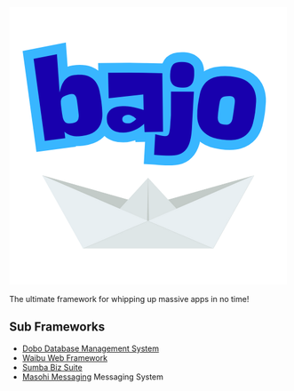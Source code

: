 ![bajo](docs-static/logo.png)

The ultimate framework for whipping up massive apps in no time!

## Sub Frameworks

- [Dobo Database Management System](https://ardhi.github.io/dobo)
- [Waibu Web Framework](https://ardhi.github.io/waibu)
- [Sumba Biz Suite](https://ardhi.github.io/sumba)
- [Masohi Messaging](https://ardhi.github.io/masohi) Messaging System
